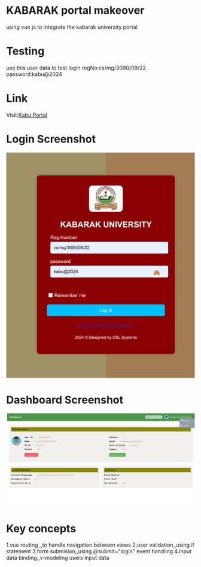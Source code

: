 # KABARAK portal makeover
using vue js to integrate the kabarak university portal

# Testing
use this user data to test login
regNo:cs/mg/3090/09/22
password:kabu@2024

# Link
Visit:[Kabu Portal](https://student-portal-66qh.onrender.com/)

# Login Screenshot
![Login Page UI](./kabu-portal-makeover/src/assets/img/Login.png)
# Dashboard Screenshot
![dashboard UI](./kabu-portal-makeover/src/assets/img/dashboard.png)

# Key concepts
1.vue routing ,,to handle navigation between views
2.user validation,,using if statement
3.form submision,,using @submit="login" event handling
4.input data binding,,v-modeling users input data